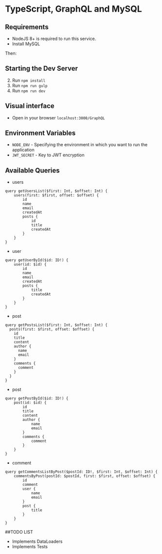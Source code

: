 # TypeScript, GraphQL and MySQL

## Requirements

- NodeJS 8+ is required to run this service.
- Install MySQL

Then:

## Starting the Dev Server

2. Run `npm install`
3. Run `npm run gulp`
4. Run `npm run dev`

## Visual interface

- Open in your browser `localhost:3000/GraphQL`

## Environment Variables

- `NODE_ENV` - Specifying the environment in which you want to run the application
- `JWT_SECRET` - Key to JWT encryption

## Available Queries
- users

```
query getUsersList($first: Int, $offset: Int) {
	users(first: $first, offset: $offset) {
		id
		name
		email
		createdAt
		posts {
			id
			title
			createdAt
		}
	}
}
```

- user

```
query getUserById($id: ID!) {
	user(id: $id) {
		id
		name
		email
		createdAt
		posts {
			title
			createdAt
		}
	}
}
```

- post

```
query getPostsList($first: Int, $offset: Int) {
  posts(first: $first, offset: $offset) {
    id
    title
    content
    author {
      name
      email
    }
    comments {
      comment
    }
  }
}
```

- post

```
query getPostById($id: ID!) {
	post(id: $id) {
		id
		title
		content
		author {
			name
			email
		}
		comments {
			comment
		}
	}
}
```

- comment

```
query getCommentsListByPost($postId: ID!, $first: Int, $offset: Int) {
	commentsByPost(postId: $postId, first: $first, offset: $offset) {
		id
		comment
		user {
			name
			email
		}
		post {
			title
		}
	}
}
```

##TODO LIST

- Implements DataLoaders
- Implements Tests